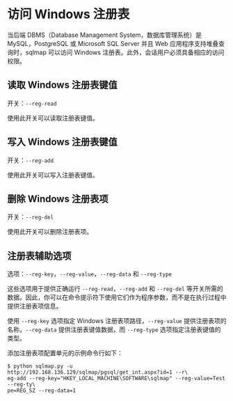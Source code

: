 # 访问 Windows 注册表

当后端 DBMS（Database Management System，数据库管理系统）是 MySQL，PostgreSQL 或 Microsoft SQL Server 并且 Web 应用程序支持堆叠查询时，sqlmap 可以访问 Windows 注册表。此外，会话用户必须具备相应的访问权限。

## 读取 Windows 注册表键值

开关：`--reg-read`

使用此开关可以读取注册表键值。

## 写入 Windows 注册表键值

开关：`--reg-add`

使用此开关可以写入注册表键值。

## 删除 Windows 注册表项

开关：`--reg-del`

使用此开关可以删除注册表项。

## 注册表辅助选项

选项：`--reg-key`，`--reg-value`，`--reg-data` 和 `--reg-type`

这些选项用于提供正确运行 `--reg-read`，`--reg-add` 和 `--reg-del` 等开关所需的数据。因此，你可以在命令提示符下使用它们作为程序参数，而不是在执行过程中提供注册表项信息。

使用 `--reg-key` 选项指定 Windows 注册表项路径，`--reg-value` 提供注册表项的名称，`--reg-data` 提供注册表键值数据，而 `--reg-type` 选项指定注册表键值的类型。

添加注册表项配置单元的示例命令行如下：

```shell
$ python sqlmap.py -u http://192.168.136.129/sqlmap/pgsql/get_int.aspx?id=1 --r\
eg-add --reg-key="HKEY_LOCAL_MACHINE\SOFTWARE\sqlmap" --reg-value=Test --reg-ty\
pe=REG_SZ --reg-data=1
```
